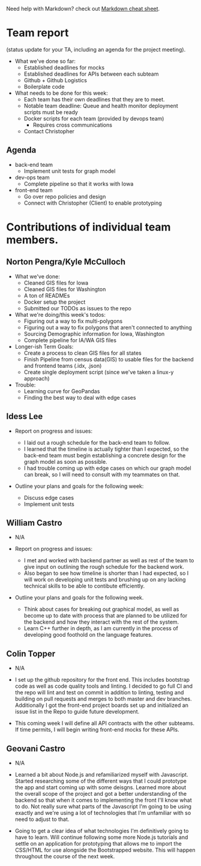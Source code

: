 Need help with Markdown? check out [Markdown cheat sheet](https://github.com/tchapi/markdown-cheatsheet/blob/master/README.md "Markdown cheat sheet").

# Team report #
(status update for your TA, including an agenda for the project meeting).

- What we've done so far:
  - Established deadlines for mocks
  - Established deadlines for APIs between each subteam
  - Github + Github Logistics
  - Boilerplate code
- What needs to be done for this week:
  - Each team has their own deadlines that they are to meet.
  - Notable team deadline: Queue and health monitor deployment scripts must be ready
  - Docker scripts for each team (provided by devops team)
    - Requires cross communications
  - Contact Christopher

## Agenda ##

* back-end team
  * Implement unit tests for graph model
* dev-ops team
  * Complete pipeline so that it works with Iowa
* front-end team
  * Go over repo policies and design
  * Connect with Christopher (Client) to enable prototyping

# Contributions of individual team members. #

## Norton Pengra/Kyle McCulloch ##

* What we've done:
  * Cleaned GIS files for Iowa
  * Cleaned GIS files for Washington
  * A ton of READMEs
  * Docker setup the project
  * Submitted our TODOs as issues to the repo
* What we're doing/this week's todos:
  * Figuring out a way to fix multi-polygons
  * Figuring out a way to fix polygons that aren't connected to anything
  * Sourcing Demographic information for Iowa, Washington
  * Complete pipeline for IA/WA GIS files
* Longer-ish Term Goals:
  * Create a process to clean GIS files for all states
  * Finish Pipeline from census data(GIS) to usable files for the backend and frontend teams (.idx, .json)
  * Create single deployment script (since we've taken a linux-y approach)
* Trouble:
  * Learning curve for GeoPandas
  * Finding the best way to deal with edge cases

## Idess Lee ## 

* Report on progress and issues:
  * I laid out a rough schedule for the back-end team to follow.
  * I learned that the timeline is actually tighter than I expected, so the back-end team must begin establishing a concrete design for the graph model as soon as possible.
  * I had trouble coming up with edge cases on which our graph model can break, so I will need to consult with my teammates on that.

* Outline your plans and goals for the following week:
  * Discuss edge cases
  * Implement unit tests

## William Castro ##

* N/A

* Report on progress and issues: 
  * I met and worked with backend partner as well as rest of the team to give input on outlining the rough schedule for the backend work.
  * Also began to see how timeline is shorter than I had expected, so I will work on developing unit tests and brushing up on any lacking technical skills to be able to contibute efficiently.

* Outline your plans and goals for the following week.
  * Think about cases for breaking out graphical model, as well as become up to date with process that are planned to be utilized for the backend and how they interact with the rest of the system.
  * Learn C++ further in depth, as I am currently in the process of developing good foothold on the language features.

## Colin Topper ##

* N/A

* I set up the github repository for the front end. This includes bootstrap code as well as code quality tools and linting. I decided to go full CI and the repo will lint and test on commit in addition to linting, testing and building on pull requests and merges to both master and dev branches. Additionally I got the front-end project boards set up and initialized an issue list in the Repo to guide future development. 

* This coming week I will define all API contracts with the other subteams. If time permits, I will begin writing front-end mocks for these APIs. 

## Geovani Castro ##

* N/A

* Learned a bit about Node.js and refamiliarized myself with Javascript. Started researching some of the different ways that I could prototype the app and start coming up with some deisgns. Learned more about the overall scope of the project and got a better understanding of the backend so that when it comes to implementing the front I'll know what to do. Not really sure what parts of the Javascript I'm going to be using exactly and we're using a lot of technologies that I'm unfamiliar with so need to adjust to that.

* Going to get a clear idea of what technologies I'm definitively going to have to learn. Will continue following some more Node.js tutorials and settle on an application for prototyping that allows me to import the CSS/HTML for use alongside the Bootstrapped website. This will happen throughout the course of the next week.
